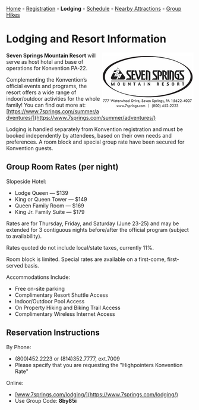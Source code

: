 <!--Todo: figure out how to make justified or fit to width in html or markdown-->

[Home](index.md) - [Registration](registration.md) - **Lodging** - [Schedule](schedule.md) - [Nearby Attractions](nearby-attractions.md) - [Group Hikes](group-hikes.md)

# Lodging and Resort Information

<img style="float: right; overflow: auto;" height="155" width="246" src="./seven_springs_logo.png">

**Seven Springs Mountain Resort** will serve as host hotel and base of operations for Konvention PA-22. 

Complementing the Konvention’s official events and programs, the resort offers a wide range of indoor/outdoor activities for the whole family!   You can find out more at: [https://www.7springs.com/summer/adventures/](https://www.7springs.com/summer/adventures/)

Lodging is handled separately from Konvention registration and must be booked independently by attendees, based on their own needs and preferences.  A room block and special group rate have been secured for Konvention guests.

## Group Room Rates (per night)

Slopeside Hotel:
- Lodge Queen — $139
- King or Queen Tower — $149
- Queen Family Room — $169
- King Jr. Family Suite — $179

Rates are for Thursday, Friday, and Saturday (June 23-25) and may be extended for 3 contiguous nights before/after the official program (subject to availability).

Rates quoted do not include local/state taxes, currently 11%.

Room block is limited. Special rates are available on a first-come, first-served basis.

Accommodations Include:
- Free on-site parking
- Complimentary Resort Shuttle Access
- Indoor/Outdoor Pool Access
- On Property Hiking and Biking Trail Access
- Complimentary Wireless Internet Access

## Reservation Instructions

By Phone:
- (800)452.2223 or (814)352.7777, ext.7009
- Please specify that you are requesting the "Highpointers Konvention Rate"

Online:
- [www.7springs.com/lodging/](https://www.7springs.com/lodging/)
- Use Group Code: **8by85i**

